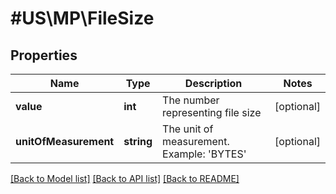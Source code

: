 # #US\MP\FileSize

## Properties

Name | Type | Description | Notes
------------ | ------------- | ------------- | -------------
**value** | **int** | The number representing file size | [optional]
**unitOfMeasurement** | **string** | The unit of measurement. Example: 'BYTES' | [optional]


[[Back to Model list]](../) [[Back to API list]](../../Api/US/MP) [[Back to README]](../../README.md)
